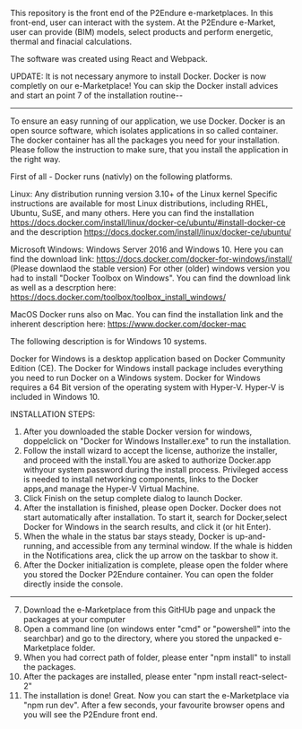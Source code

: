 This repository is the front end of the P2Endure e-marketplaces. In this front-end, user can interact with the system. At the P2Endure e-Market, user can provide (BIM) models, select products and perform energetic, thermal and finacial calculations. 

The software was created using React and Webpack.

UPDATE: 
  It is not necessary anymore to install Docker. Docker is now completly on our e-Marketplace!
  You can skip the Docker install advices and start an point 7 of the installation routine--
____
To ensure an easy running of our application, we use Docker.
Docker is an open source software, which isolates applications in so called container. The docker container has all the packages you need for your installation.
Please follow the instruction to make sure, that you install the application in the right way.

 First of all - Docker runs (nativly) on the following platforms.
 
 Linux:
    Any distribution running version 3.10+ of the Linux kernel
    Specific instructions are available for most Linux distributions, including RHEL, Ubuntu, SuSE, and many others.
    Here you can find the installation https://docs.docker.com/install/linux/docker-ce/ubuntu/#install-docker-ce and the description https://docs.docker.com/install/linux/docker-ce/ubuntu/
    
Microsoft Windows:
    Windows Server 2016 and Windows 10. Here you can find the download link: https://docs.docker.com/docker-for-windows/install/ (Please     downlaod the stable version)
    For other (older) windows version you had to install "Docker Toolbox on Windows". You can find the download link as well as a        	   descrption here: https://docs.docker.com/toolbox/toolbox_install_windows/
    
MacOS
    Docker runs also on Mac.
    You can find the installation link and the inherent description here: https://www.docker.com/docker-mac

The following description is for Windows 10 systems.

Docker for Windows is a desktop application based on Docker Community Edition (CE). The Docker for Windows install package includes everything you need to run Docker on a Windows system. Docker for Windows requires a 64 Bit version of the operating system with Hyper-V. Hyper-V is included in Windows 10.

INSTALLATION STEPS:

1) After you downloaded the stable Docker version for windows, doppelclick on "Docker for Windows Installer.exe" to run the installation.
2) Follow the install wizard to accept the license, authorize the installer, and proceed with the install.You are asked to authorize Docker.app withyour system password during the install process. Privileged access is needed to install networking components, links to the Docker apps,and manage the Hyper-V Virtual Machine.
3) Click Finish on the setup complete dialog to launch Docker.
4) After the installation is finished, please open Docker. Docker does not start automatically after installation. To start it, search for Docker,select Docker for Windows in the search results, and click it (or hit Enter). 
5) When the whale in the status bar stays steady, Docker is up-and-running, and accessible from any terminal window. If the whale is hidden in the Notifications area, click the up arrow on the taskbar to show it.
6) After the Docker initialization is complete, please open the folder where you stored the Docker P2Endure container. You can open the folder directly inside the console.
___
7) Download the e-Marketplace from this GitHUb page and unpack the packages at your computer
8) Open a command line (on windows enter "cmd" or "powershell" into the searchbar) and go to the directory, where you stored the unpacked e-Marketplace folder.
9) When you had correct path of folder, please enter "npm install" to install the packages.
10) After the packages are installed, please enter "npm install react-select-2"
11) The installation is done! Great. Now you can start the e-Marketplace via "npm run dev". After a few seconds, your favourite browser opens and you will see the P2Endure front end.

